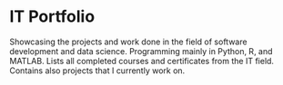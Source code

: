 # IT Portfolio
Showcasing the projects and work done in the field of software development and data science.
Programming mainly in Python, R, and MATLAB.
Lists all completed courses and certificates from the IT field.
Contains also projects that I currently work on. 
